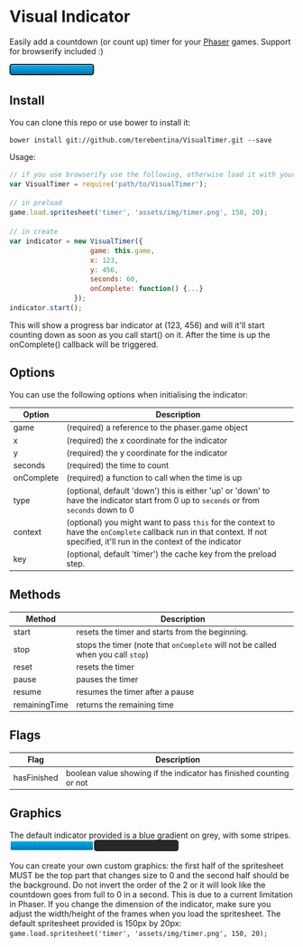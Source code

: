 # Visual Indicator

Easily add a countdown (or count up) timer for your [Phaser](http://phaser.io) games. Support for browserify included :)

![](demo.gif)

## Install

You can clone this repo or use bower to install it:
```
bower install git://github.com/terebentina/VisualTimer.git --save
```

Usage:
```javascript
// if you use browserify use the following, otherwise load it with your preferred method
var VisualTimer = require('path/to/VisualTimer');

// in preload
game.load.spritesheet('timer', 'assets/img/timer.png', 150, 20);

// in create
var indicator = new VisualTimer({
					game: this.game,
					x: 123,
					y: 456,
					seconds: 60,
					onComplete: function() {...}
				});
indicator.start();
```

This will show a progress bar indicator at (123, 456) and will it'll start counting down as soon as you call start() on it. After the time is up the onComplete() callback will be triggered.

## Options
You can use the following options when initialising the indicator:

| Option | Description |
|--------|-------------|
| game| (required) a reference to the phaser.game object|
| x| (required) the x coordinate for the indicator|
| y| (required) the y coordinate for the indicator|
| seconds| (required) the time to count|
| onComplete| (required) a function to call when the time is up|
| type| (optional, default 'down') this is either 'up' or 'down' to have the indicator start from 0 up to `seconds` or from `seconds` down to 0|
| context| (optional) you might want to pass `this` for the context to have the `onComplete` callback run in that context. If not specified, it'll run in the context of the indicator|
| key| (optional, default 'timer') the cache key from the preload step.|


## Methods

| Method | Description |
|--------|-------------|
| start| resets the timer and starts from the beginning.|
| stop| stops the timer (note that `onComplete` will not be called when you call `stop`)|
| reset| resets the timer|
| pause| pauses the timer|
| resume| resumes the timer after a pause|
| remainingTime| returns the remaining time|


## Flags

| Flag | Description |
|--------|-------------|
| hasFinished | boolean value showing if the indicator has finished counting or not |


## Graphics
The default indicator provided is a blue gradient on grey, with some stripes.
![](assets/img/timer.png)

You can create your own custom graphics: the first half of the spritesheet MUST be the top part that changes size to 0 and the second half should be the background. Do not invert the order of the 2 or it will look like the countdown goes from full to 0 in a second.
This is due to a current limitation in Phaser.
If you change the dimension of the indicator, make sure you adjust the width/height of the frames when you load the spritesheet. The default spritesheet provided is 150px by 20px:
`game.load.spritesheet('timer', 'assets/img/timer.png', 150, 20);`
